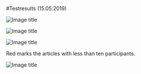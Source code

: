 #Testresults (15.05.2019)

![Image title](../images/testres_all.jpg)


![Image title](../images/testres_stem.jpg)


![Image title](../images/testres_nonstem.jpg)

Red marks the articles with less than ten participants. 

![Image title](../images/testres_nonuni.jpg)


